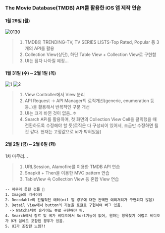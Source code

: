 ### The Movie Database(TMDB) API를 활용한 iOS 앱 제작 연습

#### 1월 29일 (월)
![0130](https://github.com/Jin0331/Media-Project/assets/42958809/2ba9ad48-776e-4d42-bfff-c0899374a27d)

> 1. TMDB의 TRENDING-TV, TV SERIES LISTS-Top Rated, Popular 등 3개의 API를 활용
> 2. Collection View(상단), 하단 Table View + Collection View로 구현함
> 3. UI는 점차 나아질 예정...

#### 1월 31일 (수) ~ 2월 1일 (목)
![1](https://github.com/Jin0331/Media-Project/assets/42958809/e29aaf34-ca0f-4e32-91ca-988c7e1594c6)
![2](https://github.com/Jin0331/Media-Project/assets/42958809/6a8e22a4-7063-47eb-ab3a-98b7c9fa27b0)


>1. View Controller에서 View 분리
>2. API Request -> API Manager의 로직개선(generic, enumeration 등등..)을 활용해서 반복적인 구문 개선
>3. UI는 크게 바뀐 것이 없음..ㅎ
>4. Search API를 활용하여, 첫 화면의 Collection View Cell을 클릭했을 때 전환하도록 수정해야 할 듯(로직은 다 구성되어 있어서, 조금만 수정하면 될 것 같다. 현재는 고정값으로 id가 박혀있음)

#### 2월 2일 (금) ~ 2월 6일 (화)
1차 마무리...
>1. URLSession, Alamofire를 이용한 TMDB API 연습
>2. Snapkit + Then을 이용한 MVC pattern 연습
>3. TableView 속 Collection View 등 혼합 View 연습

```
-- 마무리 못한 것들 🥲
1. Image의 리사이징
2. Decodable의 간헐적인 에러(nil 일 경우에 대한 완벽한 예외처리가 구현되지 않음)
3. Detail View에서 button의 기능을 토글로 구현하여 버그 있음.
  -> Watcha처럼 슬라이드 뷰로 구현해야 됨.
4. Search에서 장르 및 국가 비디오에서 Sort기능이 없어, 원하는 항목찾기 어렵고 비디오가 0개 임에도 포함된 경우가 있음.
5. UI가 조잡한 느낌?!
```
